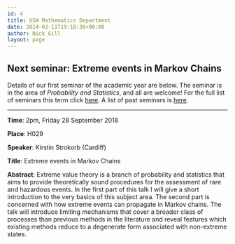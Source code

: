 ```yaml
---
id: 4
title: USW Mathematics Department
date: 2014-03-11T19:18:39+00:00
author: Nick Gill
layout: page
---
```



## Next seminar: Extreme events in Markov Chains

Details of our first seminar of the academic year are below. The seminar is in the area of *Probability and Statistics*, and all are welcome! For the full list of seminars this term click <a href = "seminars">here</a>. A list of past seminars is <a href = "past_seminars">here</a>.

---

**Time**: 2pm, Friday 28 September 2018

**Place**: H029

**Speaker**: Kirstin Strokorb (Cardiff)

**Title**: Extreme events in Markov Chains

**Abstract**: Extreme value theory is a branch of probability and statistics that aims to provide theoretically sound procedures for the assessment of rare and hazardous events. In the first part of this talk I will give a short introduction to the very basics of this subject area. The second part is concerned with how extreme events can propagate in Markov chains. The talk will introduce limiting mechanisms that cover a broader class of processes than previous methods in the literature and reveal features which existing methods reduce to a degenerate form associated with non-extreme states.

